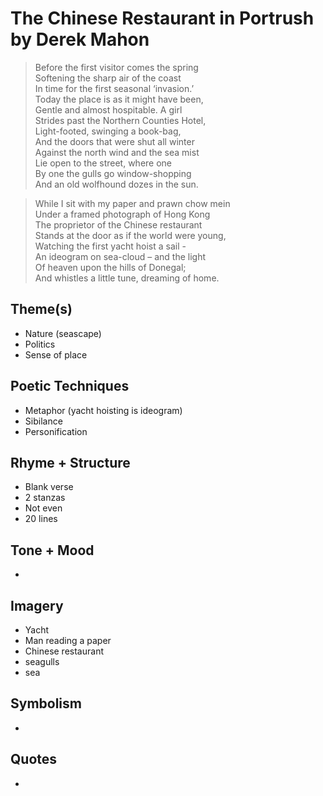 # The Chinese Restaurant in Portrush by Derek Mahon

> Before the first visitor comes the spring  
> Softening the sharp air of the coast  
> In time for the first seasonal ‘invasion.’  
> Today the place is as it might have been,  
> Gentle and almost hospitable. A girl  
> Strides past the Northern Counties Hotel,  
> Light-footed, swinging a book-bag,  
> And the doors that were shut all winter  
> Against the north wind and the sea mist  
> Lie open to the street, where one  
> By one the gulls go window-shopping  
> And an old wolfhound dozes in the sun.  

> While I sit with my paper and prawn chow mein  
> Under a framed photograph of Hong Kong  
> The proprietor of the Chinese restaurant  
> Stands at the door as if the world were young,  
> Watching the first yacht hoist a sail -  
> An ideogram on sea-cloud – and the light  
> Of heaven upon the hills of Donegal;  
> And whistles a little tune, dreaming of home.  

## Theme(s)
- Nature (seascape)
- Politics
- Sense of place

## Poetic Techniques
- Metaphor (yacht hoisting is ideogram)
- Sibilance
- Personification

## Rhyme + Structure
- Blank verse
- 2 stanzas
- Not even
- 20 lines

## Tone + Mood
- 

## Imagery
- Yacht
- Man reading a paper
- Chinese restaurant
- seagulls
- sea

## Symbolism
- 

## Quotes
- 
